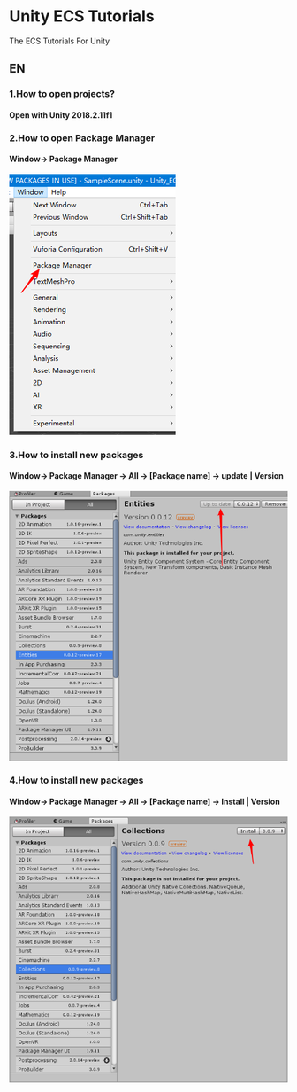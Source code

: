 # Unity ECS Tutorials
The ECS Tutorials For Unity

## EN
### 1.How to open projects?
#### Open with Unity 2018.2.11f1

### 2.How to open Package Manager 
#### Window-> Package Manager
![OpenPackageManager](./Readme/Images/OpenPackageManager.png)

### 3.How to install new packages 
#### Window-> Package Manager -> All -> [Package name] -> update | Version
![UpdatePackage](./Readme/Images/UpdatePackage.png)

### 4.How to install new packages 
#### Window-> Package Manager -> All -> [Package name] -> Install | Version
![InstallPackage](./Readme/Images/InstallPackage.png)





